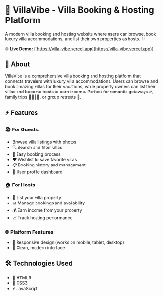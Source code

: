 # 🏡 VillaVibe - Villa Booking & Hosting Platform

A modern villa booking and hosting website where users can browse, book luxury villa accommodations, and list their own properties as hosts. ✨

🌐 **Live Demo:** [[https://villa-vibe.vercel.app](https://villa-vibe.vercel.app)]

## 📖 About

VillaVibe is a comprehensive villa booking and hosting platform that connects travelers with luxury villa accommodations. Users can browse and book amazing villas for their vacations, while property owners can list their villas and become hosts to earn income. Perfect for romantic getaways 💕, family trips 👨‍👩‍👧‍👦, or group retreats 🎉.

## ⚡ Features

### 🏖️ For Guests:
- Browse villa listings with photos
- 🔍 Search and filter villas
- 📅 Easy booking process
- ❤️ Wishlist to save favorite villas
- 📋 Booking history and management
- 👤 User profile dashboard

### 🏠 For Hosts:
- 📝 List your villa property
- 📊 Manage bookings and availability
- 💰 Earn income from your property
- 📈 Track hosting performance

### 🌐 Platform Features:
- 📱 Responsive design (works on mobile, tablet, desktop)
- 🎨 Clean, modern interface

## 🛠️ Technologies Used

- 📄 HTML5
- 🎨 CSS3
- ⚡ JavaScript
